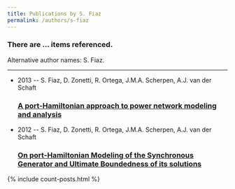 ```yaml
---
title: Publications by S. Fiaz
permalink: /authors/s-fiaz
---
```


<h3 id="number-posts">There are ... items referenced.</h3>
<p id='info-authors'>Alternative author names: S. Fiaz.</p>
<hr />
<ul class="post-list">
<li><span class='post-meta'>2013 -- S. Fiaz, D. Zonetti, R. Ortega, J.M.A. Scherpen, A.J. van der Schaft</span><h3><a class='post-link' href="{{ site.baseurl }}/a-port-hamiltonian-approach-to-power-network-modeling-and-analysis">A port-Hamiltonian approach to power network modeling and analysis</a></h3></li>
<li><span class='post-meta'>2012 -- S. Fiaz, D. Zonetti, R. Ortega, J.M.A. Scherpen, A.J. van der Schaft</span><h3><a class='post-link' href="{{ site.baseurl }}/on-port-hamiltonian-modeling-of-the-synchronous-generator-and-ultimate-boundedness-of-its-solutions">On port-Hamiltonian Modeling of the Synchronous Generator and Ultimate Boundedness of its solutions</a></h3></li>

</ul>
{% include count-posts.html %}
